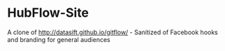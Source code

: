 HubFlow-Site
============

A clone of http://datasift.github.io/gitflow/ - Sanitized of Facebook hooks and branding for general audiences
